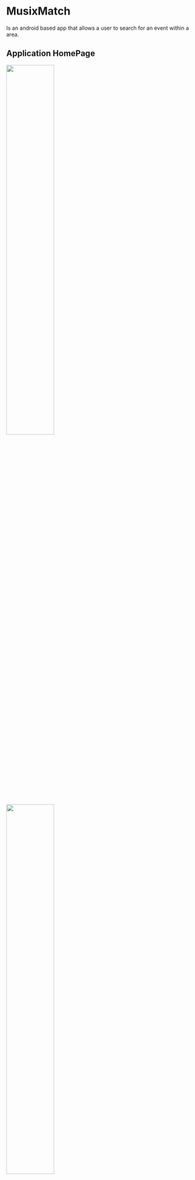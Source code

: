 # MusixMatch
Is an android based app that allows a user to search for an event within a area.

## Application HomePage
<img src="https://github.com/Cliffordmorara47/MusixMatch/blob/master/app/src/main/res/drawable/createaccount.png?raw=true" width="50%" height="50%">
<img src="https://github.com/Cliffordmorara47/MusixMatch/blob/master/app/src/main/res/drawable/login.png?raw=true" width="50%" height="50%">
<img src="https://github.com/Cliffordmorara47/MusixMatch/blob/master/app/src/main/res/drawable/homepage.png?raw=true" width="50%" height="50%">
<img src="https://github.com/Cliffordmorara47/MusixMatch/blob/master/app/src/main/res/drawable/list.png?raw=true" width="50%" height="50%">
<img src="https://github.com/Cliffordmorara47/MusixMatch/blob/master/app/src/main/res/drawable/pager.png?raw=true" width="50%" height="50%">

---
## Table of contents
- [Project description](#project-description)
- [Technologies](#technologies)
- [Setup](#setup)
- [Behaviour driven development](#behaviour-driven-development)
- [Contact](#contact)

## Behaviour driven development
- From the homepage, a user Can click on the search Events Button to View the Events within that Area
- User can be able to search for Events Near Him/Her

---
## Project description
MusixMatch is an app where by the user can be able to search events within a specified area.

---
## Technologies
* [Android](https://developer.android.com/_(programming_language)) 
* [Java](https://docs.oracle.com/en/java/) 
* [JUNIT](https://junit.org/junit5/docs/current/user-guide/)

## Setup
---
- You can fork the project before cloning or you can go ahead to clone before forking;
- Open the terminal (Ctrl + Alt + T);
- cd into the folder you want the project to lie.
-  Run the following command to clone project: git clone https://github.com/Cliffordmorara47/MusixMatch.git

- Run a gradle build task to download dependencies and install them.
- To install the app in your phone, enable USB debug options in developer options and run when your phone appears on the list of Avd devices.
---


 ## _Contacts_
 _To contact me in regards to the above site, you can Call me on;_
 - [+254715463455]()
 - [+254710566344]()

 _Or you can send an E-mail to;_
 - [cliffordmorara52@gmail.com]()
 - [musixmatch@hotmail.com]()

 ***
 
 MIT License

Copyright (c) 2021 Tech_Night

Permission is hereby granted, free of charge, to any person obtaining a copy
of this software and associated documentation files (the "Software"), to deal
in the Software without restriction, including without limitation the rights
to use, copy, modify, merge, publish, distribute, sublicense, and/or sell
copies of the Software, and to permit persons to whom the Software is
furnished to do so, subject to the following conditions:

The above copyright notice and this permission notice shall be included in all
copies or substantial portions of the Software.

THE SOFTWARE IS PROVIDED "AS IS", WITHOUT WARRANTY OF ANY KIND, EXPRESS OR
IMPLIED, INCLUDING BUT NOT LIMITED TO THE WARRANTIES OF MERCHANTABILITY,
FITNESS FOR A PARTICULAR PURPOSE AND NONINFRINGEMENT. IN NO EVENT SHALL THE
AUTHORS OR COPYRIGHT HOLDERS BE LIABLE FOR ANY CLAIM, DAMAGES OR OTHER
LIABILITY, WHETHER IN AN ACTION OF CONTRACT, TORT OR OTHERWISE, ARISING FROM,
OUT OF OR IN CONNECTION WITH THE SOFTWARE OR THE USE OR OTHER DEALINGS IN THE
SOFTWARE.
 



